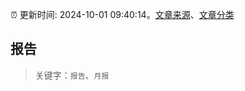:alarm_clock: 更新时间: 2024-10-01 09:40:14。[文章来源](/README.md)、[文章分类](/TAGS.md)

## 报告


> 关键字：`报告`、`月报`



